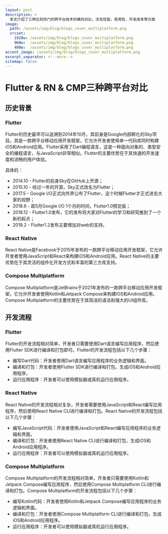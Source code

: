 ```yaml
---
layout: post
description: > 
  本文介绍了三种比较热门的跨平台技术的横向对比，涉及性能，易用性，开发成本等方面
image: 
  path: /assets/img/blog/blogs_cover_multiplatform.png
  srcset: 
    1920w: /assets/img/blog/blogs_cover_multiplatform.png
    960w:  /assets/img/blog/blogs_cover_multiplatform.png
    480w:  /assets/img/blog/blogs_cover_multiplatform.png
accent_image: /assets/img/blog/blogs_cover_multiplatform.png
excerpt_separator: <!--more-->
sitemap: false
---
```

# Flutter & RN & CMP三种跨平台对比
## 历史背景
### Flutter
Flutter的历史最早可以追溯到2014年10月，其前身是Google内部孵化的Sky项目。其是一款跨平台移动应用开发框架，它允许开发者使用单一代码库同时构建iOS和Android应用。Flutter采用了Dart编程语言，这是一种面向对象的、类型安全的编程语言，与JavaScript非常相似。Flutter的主要优势在于其快速的开发速度和流畅的用户体验。

具体的：
* 2014.10 - Flutter的前身Sky在GitHub上开源；
* 2015.10 - 经过一年的开源，Sky正式改名为Flutter；
* 2017.5 - Google I/O正式向外界公布了Flutter，这个时候Flutter才正式进去大家的视野；
* 2018.6 - 距5月Google I/O 1个月的时间，Flutter1.0预览版；
* 2018.12 - Flutter1.0发布，它的发布将大家对Flutter的学习和研究推到了一个新的起点；
* 2019.2 - Flutter1.2发布主要增加对web的支持。

### React Native
React Native是Facebook于2015年发布的一款跨平台移动应用开发框架，它允许开发者使用JavaScript和React来构建iOS和Android应用。React Native的主要优势在于其灵活的组件化开发方式和丰富的第三方库支持。
### Compose Multiplatform
Compose Multiplatform是JetBrains于2021年发布的一款跨平台移动应用开发框架，它允许开发者使用Kotlin和Jetpack Compose来构建iOS和Android应用。Compose Multiplatform的主要优势在于其简洁的语法和强大的UI组件库。
## 开发流程
### Flutter
Flutter的开发流程相对简单，开发者只需要使用Dart语言编写应用程序，然后使用Flutter SDK进行编译和打包即可。Flutter的开发流程包括以下几个步骤：
* 编写Dart代码：开发者使用Dart语言编写应用程序的业务逻辑和界面。
* 编译和打包：开发者使用Flutter SDK进行编译和打包，生成iOS和Android应用程序。
* 运行应用程序：开发者可以使用模拟器或真机运行应用程序。
### React Native
React Native的开发流程相对复杂，开发者需要使用JavaScript和React编写应用程序，然后使用React Native CLI进行编译和打包。React Native的开发流程包括以下几个步骤：
* 编写JavaScript代码：开发者使用JavaScript和React编写应用程序的业务逻辑和界面。
* 编译和打包：开发者使用React Native CLI进行编译和打包，生成iOS和Android应用程序。
* 运行应用程序：开发者可以使用模拟器或真机运行应用程序。
### Compose Multiplatform
Compose Multiplatform的开发流程相对简单，开发者只需要使用Kotlin和Jetpack Compose编写应用程序，然后使用Compose Multiplatform CLI进行编译和打包。Compose Multiplatform的开发流程包括以下几个步骤：
* 编写Kotlin代码：开发者使用Kotlin和Jetpack Compose编写应用程序的业务逻辑和界面。
* 编译和打包：开发者使用Compose Multiplatform CLI进行编译和打包，生成iOS和Android应用程序。
* 运行应用程序：开发者可以使用模拟器或真机运行应用程序。